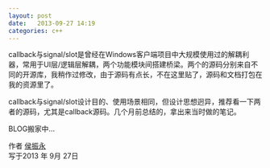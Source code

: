 ```yaml
---
layout: post
date:   2013-09-27 14:19
categories: c++
---
```


callback与signal/slot是曾经在Windows客户端项目中大规模使用过的解耦利器，常用于UI层/逻辑层解耦，两个功能模块间搭建桥梁。两个的源码分别来自不同的开源库，我稍作过修改，由于源码有点长，不在这里贴了，源码和文档打包在我的资源里了。

callback与signal/slot设计目的、使用场景相同，但设计思想迥异，推荐看一下两者的源码，尤其是callback源码。几个月前总结的，拿出来当时做的笔记。


BLOG搬家中...


作者 [侯振永][1]     
写于2013 年 9月 27日

[1]: https://zhenyonghou.github.io/


